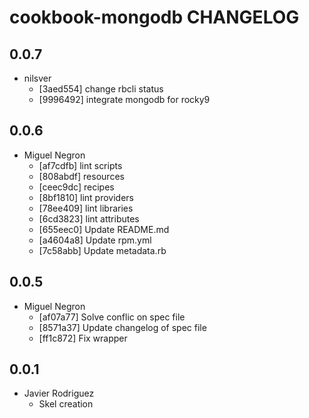 cookbook-mongodb CHANGELOG
===============

## 0.0.7

  - nilsver
    - [3aed554] change rbcli status
    - [9996492] integrate mongodb for rocky9

## 0.0.6

  - Miguel Negron
    - [af7cdfb] lint scripts
    - [808abdf] resources
    - [ceec9dc] recipes
    - [8bf1810] lint providers
    - [78ee409] lint libraries
    - [6cd3823] lint attributes
    - [655eec0] Update README.md
    - [a4604a8] Update rpm.yml
    - [7c58abb] Update metadata.rb

## 0.0.5

  - Miguel Negron
    - [af07a77] Solve conflic on spec file
    - [8571a37] Update changelog of spec file
    - [ff1c872] Fix wrapper

## 0.0.1
  
  - Javier Rodriguez
    - Skel creation

